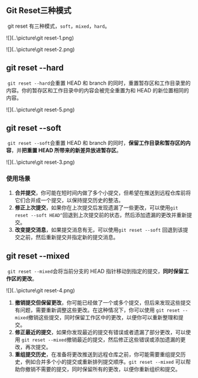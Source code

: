 ## Git Reset三种模式

​	git reset 有三种模式，`soft`，`mixed`，`hard`。

![](..\picture\git reset-1.png)

![](..\picture\git reset-2.png)

## git reset --hard

​	`git reset --hard`会重置 HEAD 和 branch 的同时，重置暂存区和工作目录里的内容。你的暂存区和工作目录中的内容会被完全重置为和 HEAD 的新位置相同的内容。

![](..\picture\git reset-5.png)

## git reset --soft

​	`git reset --soft`会重置 HEAD 和 branch 的同时，**保留工作目录和暂存区的内容**，并**把重置 HEAD 所带来的新差异放进暂存区**。

![](..\picture\git reset-3.png)

### 使用场景

1. **合并提交**，你可能在短时间内做了多个小提交，但希望在推送到远程仓库前将它们合并成一个提交，以保持提交历史的整洁。
2. **修正上次提交**，如果你在上次提交后发现遗漏了一些更改，可以使用`git reset --soft HEAD^`回退到上次提交前的状态，然后添加遗漏的更改并重新提交。
3. **改变提交消息**，如果提交消息有无，可以使用`git reset --soft` 回退到该提交之前，然后重新提交并指定新的提交消息。

## git reset --mixed

​	`git reset --mixed`会将当前分支的 HEAD 指针移动到指定的提交，**同时保留工作区的更改**。

![](..\picture\git reset-4.png)

1. **撤销提交但保留更改**，你可能已经做了一个或多个提交，但后来发现这些提交有问题，需要重新调整这些更改。在这种情况下，你可以使用 `git reset --mixed`撤销这些提交，同时保留工作区中的更改，以便你可以重新整理和提交。
2. **修正最近的提交**，如果你发现最近的提交有错误或者遗漏了部分更改，可以使用 `git reset --mixed`撤销最近的提交，然后修正这些错误或添加遗漏的更改，再次提交。
3. **重组提交历史**，在准备将更改推送到远程仓库之前，你可能需要重组提交历史，例如合并多个小的提交或重新排列提交顺序。`git reset --mixed` 可以帮助你撤销不需要的提交，同时保留所有的更改，以便你重新组织和提交。